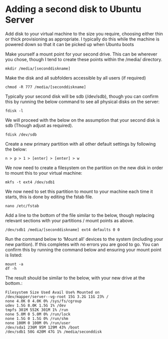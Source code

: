 # Adding a second disk to Ubuntu Server

Add disk to your virtual machine to the size you require, choosing either thin or thick provisioning as appropriate. I typically do this while the machine is powered down so that it can be picked up when Ubuntu boots

Make yourself a mount point for your second drive. This can be wherever you chose, though I tend to create these points within the /media/ directory.

```
mkdir /media/[seconddiskname]
```

Make the disk and all subfolders accessible by all users (if required)

```
chmod -R 777 /media/[seconddiskname]
```

Typically your second disk will be sdb (/dev/sdb), though you can confirm this by running the below command to see all physical disks on the server:

```
fdisk -l
```

We will proceed with the below on the assumption that your second disk is sdb (Though adjust as required).
```
fdisk /dev/sdb
```

Create a new primary partition with all other default settings by following the below:

```
n > p > 1 > [enter] > [enter] > w
```

We now need to create a filesystem on the partition on the new disk in order to mount this to your virtual machine:

```
mkfs -t ext4 /dev/sdb1
```

We now need to set this partition to mount to your machine each time it starts, this is done by editing the fstab file.

```
nano /etc/fstab
```

Add a line to the bottom of the file similar to the below, though replacing relevant sections with your partitions / mount points as above.

```
/dev/sdb1 /media/[seconddiskname] ext4 defaults 0 0
```

Run the command below to ‘Mount all’ devices to the system (including your new parition). If this completes with no errors you are good to go. You can confirm this by running the command below and ensuring your mount point is listed:

```
mount -a
df -h
```

The result should be similar to the below, with your new drive at the bottom.:

```
Filesystem Size Used Avail Use% Mounted on
/dev/mapper/server--vg-root 15G 3.2G 11G 23% /
none 4.0K 0 4.0K 0% /sys/fs/cgroup
udev 1.5G 8.0K 1.5G 1% /dev
tmpfs 301M 552K 301M 1% /run
none 5.0M 0 5.0M 0% /run/lock
none 1.5G 0 1.5G 0% /run/shm
none 100M 0 100M 0% /run/user
/dev/sda1 236M 95M 129M 43% /boot
/dev/sdb1 50G 420M 47G 1% /media/seconddisk
```
